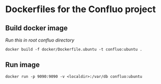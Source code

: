 # Dockerfiles for the Confluo project

## Build docker image
*Run this in root confluo directory*
```
docker build -f docker/Dockerfile.ubuntu -t confluo:ubuntu .
```

## Run image
```
docker run -p 9090:9090 -v <localdir>:/var/db confluo:ubuntu
```
